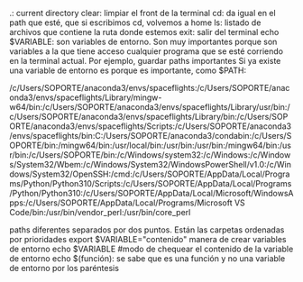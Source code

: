 
.: current directory
clear: limpiar el front de la terminal
cd: da igual en el path que esté, que si escribimos cd, volvemos a home
ls: listado de archivos que contiene la ruta donde estemos
exit: salir del terminal
echo $VARIABLE: son variables de entorno. Son muy importantes porque son variables a la que tiene acceso cualquier programa que se esté corriendo en la terminal actual. Por ejemplo, guardar paths importantes
Si ya existe una variable de entorno es porque es importante, como $PATH:

/c/Users/SOPORTE/anaconda3/envs/spaceflights:/c/Users/SOPORTE/anaconda3/envs/spaceflights/Library/mingw-w64/bin:/c/Users/SOPORTE/anaconda3/envs/spaceflights/Library/usr/bin:/c/Users/SOPORTE/anaconda3/envs/spaceflights/Library/bin:/c/Users/SOPORTE/anaconda3/envs/spaceflights/Scripts:/c/Users/SOPORTE/anaconda3/envs/spaceflights/bin:C:/Users/SOPORTE/anaconda3/condabin:/c/Users/SOPORTE/bin:/mingw64/bin:/usr/local/bin:/usr/bin:/usr/bin:/mingw64/bin:/usr/bin:/c/Users/SOPORTE/bin:/c/Windows/system32:/c/Windows:/c/Windows/System32/Wbem:/c/Windows/System32/WindowsPowerShell/v1.0:/c/Windows/System32/OpenSSH:/cmd:/c/Users/SOPORTE/AppData/Local/Programs/Python/Python310/Scripts:/c/Users/SOPORTE/AppData/Local/Programs/Python/Python310:/c/Users/SOPORTE/AppData/Local/Microsoft/WindowsApps:/c/Users/SOPORTE/AppData/Local/Programs/Microsoft VS Code/bin:/usr/bin/vendor_perl:/usr/bin/core_perl

paths diferentes separados por dos puntos. Están las carpetas ordenadas por prioridades
export $VARIABLE="contenido" manera de crear variables de entorno
echo $VARIABLE #modo de chequear el contenido de la variable de entorno
echo $(función): se sabe que es una función y no una variable de entorno por los paréntesis
